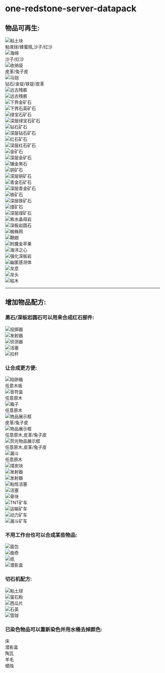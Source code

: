 # one-redstone-server-datapack

## 物品可再生:

![粘土块](Recipe_picture/Items_are_regeneratible/clay.png)  
粘液球/蜂蜜瓶,沙子/红沙  
![海绵](Recipe_picture/Items_are_regeneratible/sponge.png)  
沙子/红沙  
![收纳袋](Recipe_picture/Items_are_regeneratible/bundle.png)  
皮革/兔子皮  
![马铠](Recipe_picture/Items_are_regeneratible/horse_armor.png)  
钻石/金锭/铁锭/皮革  
![远古残骸](Recipe_picture/Items_are_regeneratible/ancient_debris.png)  
![远古残骸](Recipe_picture/Items_are_regeneratible/ancient_debris2.png)  
![下界金矿石](Recipe_picture/Items_are_regeneratible/nether_gold_ore.png)  
![下界石英矿石](Recipe_picture/Items_are_regeneratible/nether_quartz_ore.png)  
![绿宝石矿石](Recipe_picture/Items_are_regeneratible/emerald_ore.png)  
![深层绿宝石矿石](Recipe_picture/Items_are_regeneratible/deepslate_emerald_ore.png)  
![钻石矿石](Recipe_picture/Items_are_regeneratible/diamond_ore.png)  
![深层钻石矿石](Recipe_picture/Items_are_regeneratible/deepslate_diamond_ore.png)  
![红石矿石](Recipe_picture/Items_are_regeneratible/redstone_ore.png)  
![深层红石矿石](Recipe_picture/Items_are_regeneratible/deepslate_redstone_ore.png)  
![金矿石](Recipe_picture/Items_are_regeneratible/gold_ore.png)  
![深层金矿石](Recipe_picture/Items_are_regeneratible/deepslate_gold_ore.png)  
![镶金黑石](Recipe_picture/Items_are_regeneratible/gilded_blackstone.png)  
![铜矿石](Recipe_picture/Items_are_regeneratible/copper_ore.png)  
![深层铜矿石](Recipe_picture/Items_are_regeneratible/deepslate_copper_ore.png)  
![青金石矿石](Recipe_picture/Items_are_regeneratible/lapis_ore.png)  
![深层青金矿石](Recipe_picture/Items_are_regeneratible/deepslate_lapis_ore.png)  
![铁矿石](Recipe_picture/Items_are_regeneratible/iron_ore.png)  
![深层铁矿石](Recipe_picture/Items_are_regeneratible/deepslate_iron_ore.png)  
![煤矿石](Recipe_picture/Items_are_regeneratible/coal_ore.png)  
![深层煤矿石](Recipe_picture/Items_are_regeneratible/deepslate_coal_ore.png)  
![紫水晶母岩](Recipe_picture/Items_are_regeneratible/budding_amethyst.png)  
![深板岩圆石](Recipe_picture/Items_are_regeneratible/cobbled_deepslate.png)  
![蜘蛛网](Recipe_picture/Items_are_regeneratible/cobweb.png)  
![鞘翅](Recipe_picture/Items_are_regeneratible/elytra.png)  
![附魔金苹果](Recipe_picture/Items_are_regeneratible/enchanted_golden_apple.png)  
![海洋之心](Recipe_picture/Items_are_regeneratible/heart_of_the_sea.png)  
![强化深板岩](Recipe_picture/Items_are_regeneratible/reinforced_deepslate.png)  
![幽匿感测体](Recipe_picture/Items_are_regeneratible/sculk_sensor.png)  
![龙息](Recipe_picture/Items_are_regeneratible/dragon_breath.png)  
![龙头](Recipe_picture/Items_are_regeneratible/dragon_head.png)  
![枯木](Recipe_picture/Items_are_regeneratible/dead_bush.png)
***

## 增加物品配方:

### 黑石/深板岩圆石可以用来合成红石部件:

![投掷器](Recipe_picture/add_item_recipes/dropper.png)  
![发射器](Recipe_picture/add_item_recipes/dispenser3.png)  
![侦测器](Recipe_picture/add_item_recipes/observer.png)  
![活塞](Recipe_picture/add_item_recipes/piston.png)  
![拉杆](Recipe_picture/add_item_recipes/lever.png)

### 让合成更方便:

![陷阱箱](Recipe_picture/add_item_recipes/trapped_chest.png)  
任意木板  
![音符盒](Recipe_picture/add_item_recipes/note_block.png)  
任意原木  
![箱子](Recipe_picture/add_item_recipes/chest.png)  
任意原木  
![物品展示框](Recipe_picture/add_item_recipes/item_frame.png)  
皮革/兔子皮  
![物品展示框](Recipe_picture/add_item_recipes/item_frame2.png)  
任意原木,皮革/兔子皮  
![荧光物品展示框](Recipe_picture/add_item_recipes/glow_item_frame.png)  
任意原木,皮革/兔子皮  
![漏斗](Recipe_picture/add_item_recipes/hopper.png)  
任意原木  
![煤炭块](Recipe_picture/add_item_recipes/coal_block.png)  
![发射器](Recipe_picture/add_item_recipes/dispenser.png)  
![发射器](Recipe_picture/add_item_recipes/dispenser2.png)  
![粘性活塞](Recipe_picture/add_item_recipes/sticky_piston.png)  
![活塞](Recipe_picture/add_item_recipes/piston2.png)  
![骨块](Recipe_picture/add_item_recipes/bone_block.png)  
![TNT矿车](Recipe_picture/add_item_recipes/tnt_minecart.png)  
![运输矿车](Recipe_picture/add_item_recipes/chest_minecart.png)  
![动力矿车](Recipe_picture/add_item_recipes/furnace_minecart.png)  
![漏斗矿车](Recipe_picture/add_item_recipes/hopper_minecart.png)

### 不用工作台也可以合成某些物品:

![面包](Recipe_picture/add_item_recipes/bread.png)  
![曲奇](Recipe_picture/add_item_recipes/cookie.png)  
![纸](Recipe_picture/add_item_recipes/paper.png)  
![潜影盒](Recipe_picture/add_item_recipes/shulker_box.png)

### 切石机配方:

![粘土球](Recipe_picture/add_item_recipes/clay_ball.png)  
![萤石粉](Recipe_picture/add_item_recipes/glowstone_dust.png)  
![西瓜片](Recipe_picture/add_item_recipes/melon_slice.png)  
![石英](Recipe_picture/add_item_recipes/quartz.png)  
![雪球](Recipe_picture/add_item_recipes/snowball.png)

### 已染色物品可以重新染色并用水桶去掉颜色:

床  
潜影盒  
陶瓦  
羊毛  
蜡烛  
